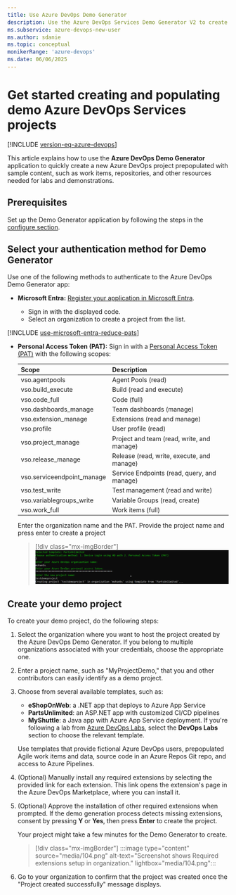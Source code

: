 ```yaml
---
title: Use Azure DevOps Demo Generator
description: Use the Azure DevOps Services Demo Generator V2 to create and populate a demo project.
ms.subservice: azure-devops-new-user
ms.author: sdanie
ms.topic: conceptual
monikerRange: 'azure-devops'
ms.date: 06/06/2025    
---
```


# Get started creating and populating demo Azure DevOps Services projects

[!INCLUDE [version-eq-azure-devops](../includes/version-eq-azure-devops.md)] 

This article explains how to use the **Azure DevOps Demo Generator** application to quickly create a new Azure DevOps project prepopulated with sample content, such as work items, repositories, and other resources needed for labs and demonstrations. 

## Prerequisites

Set up the Demo Generator application by following the steps in the [configure section](configure.md).

## Select your authentication method for Demo Generator

Use one of the following methods to authenticate to the Azure DevOps Demo Generator app:

- **Microsoft Entra:** [Register your application in Microsoft Entra](/entra/identity-platform/quickstart-register-app?tabs=certificate%2Cexpose-a-web-api#register-an-application). 

   * Sign in with the displayed code.
   * Select an organization to create a project from the list.

[!INCLUDE [use-microsoft-entra-reduce-pats](../includes/use-microsoft-entra-reduce-pats.md)]

- **Personal Access Token (PAT):** Sign in with a [Personal Access Token (PAT)](../organizations/accounts/use-personal-access-tokens-to-authenticate.md#creating-pats) with the following scopes:

   | Scope                      | Description                                |
   | -------------------------- | ------------------------------------------ |
   | vso.agentpools             | Agent Pools (read)                         |
   | vso.build_execute          | Build (read and execute)                   |
   | vso.code_full              | Code (full)                                |
   | vso.dashboards_manage      | Team dashboards (manage)                   |
   | vso.extension_manage       | Extensions (read and manage)               |
   | vso.profile                | User profile (read)                        |
   | vso.project_manage         | Project and team (read, write, and manage)  |
   | vso.release_manage         | Release (read, write, execute, and manage)  |
   | vso.serviceendpoint_manage | Service Endpoints (read, query, and manage) |
   | vso.test_write             | Test management (read and write)           |
   | vso.variablegroups_write   | Variable Groups (read, create)             |
   | vso.work_full              | Work items (full)                          |

   Enter the organization name and the PAT. Provide the project name and press enter to create a project

   > [!div class="mx-imgBorder"]
   > [![Screenshot shows Authenticating the app using Personal Access Token (PAT).](../demo-gen/media/103.png "Authenticating the app using Personal Access Token (PAT)")](../demo-gen/media/103.png#lightbox)

## Create your demo project

To create your demo project, do the following steps:

1. Select the organization where you want to host the project created by the Azure DevOps Demo Generator. If you belong to multiple organizations associated with your credentials, choose the appropriate one. 
2. Enter a project name, such as "MyProjectDemo," that you and other contributors can easily identify as a demo project.
3. Choose from several available templates, such as:
   - **eShopOnWeb**: a .NET app that deploys to Azure App Service
   - **PartsUnlimited**: an ASP.NET app with customized CI/CD pipelines
   - **MyShuttle**: a Java app with Azure App Service deployment. 
    If you're following a lab from [Azure DevOps Labs](https://www.azuredevopslabs.com), select the **DevOps Labs** section to choose the relevant template.

   Use templates that provide fictional Azure DevOps users, prepopulated Agile work items and data, source code in an Azure Repos Git repo, and access to Azure Pipelines.
4. (Optional) Manually install any required extensions by selecting the provided link for each extension. This link opens the extension's page in the Azure DevOps Marketplace, where you can install it. 
5. (Optional) Approve the installation of other required extensions when prompted. If the demo generation process detects missing extensions, consent by pressing **Y** or **Yes**, then press **Enter** to create the project.

   Your project might take a few minutes for the Demo Generator to create. 

   > [!div class="mx-imgBorder"]
   > :::image type="content" source="media/104.png" alt-text="Screenshot shows Required extensions setup in organization." lightbox="media/104.png":::

6. Go to your organization to confirm that the project was created once the "Project created successfully" message displays.
